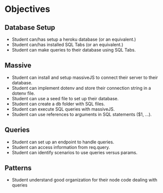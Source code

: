 # Objectives

## Database Setup

* Student can/has setup a heroku database (or an equivalent.)
* Student can/has installed SQL Tabs (or an equivalent.)
* Student can make queries to their database using SQL Tabs.

## Massive

* Student can install and setup massiveJS to connect their server to their database.
* Student can implement dotenv and store their connection string in a dotenv file.
* Student can use a seed file to set up their database.
* Student can create a db folder with SQL files.
* Student can execute SQL queries with massiveJS.
* Student can use references to arguments in SQL statements ($1, ...).

## Queries

* Student can set up an endpoint to handle queries.
* Student can access information from req.query.
* Student can identify scenarios to use queries versus params.

## Patterns

* Student understand good organization for their node code dealing with queries